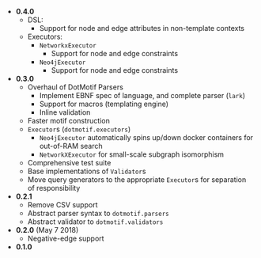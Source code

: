 
- **0.4.0**
    - DSL:
        - Support for node and edge attributes in non-template contexts
    - Executors:
        - `NetworkxExecutor`
            - Support for node and edge constraints
        - `Neo4jExecutor`
            - Support for node and edge constraints
- **0.3.0**
    - Overhaul of DotMotif Parsers
        - Implement EBNF spec of language, and complete parser (`lark`)
        - Support for macros (templating engine)
        - Inline validation
    - Faster motif construction
    - `Executor`s (`dotmotif.executors`)
        - `Neo4jExecutor` automatically spins up/down docker containers for out-of-RAM search
        - `NetworkXExecutor` for small-scale subgraph isomorphism
    - Comprehensive test suite
    - Base implementations of `Validator`s
    - Move query generators to the appropriate `Executor`s for separation of responsibility
- **0.2.1**
    - Remove CSV support
    - Abstract parser syntax to `dotmotif.parsers`
    - Abstract validator to `dotmotif.validators`
- **0.2.0** (May 7 2018)
    - Negative-edge support
- **0.1.0**
